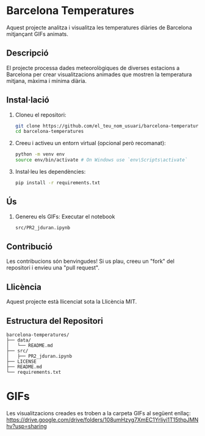 # Barcelona Temperatures

Aquest projecte analitza i visualitza les temperatures diàries de Barcelona mitjançant GIFs animats.

## Descripció

El projecte processa dades meteorològiques de diverses estacions a Barcelona per crear visualitzacions animades que mostren la temperatura mitjana, màxima i mínima diària.

## Instal·lació

1. Cloneu el repositori:
    ```sh
    git clone https://github.com/el_teu_nom_usuari/barcelona-temperatures.git
    cd barcelona-temperatures
    ```

2. Creeu i activeu un entorn virtual (opcional però recomanat):
    ```sh
    python -m venv env
    source env/bin/activate # On Windows use `env\Scripts\activate`
    ```

3. Instal·leu les dependències:
    ```sh
    pip install -r requirements.txt
    ```

## Ús

1. Genereu els GIFs:
   Executar el notebook
    ```sh
    src/PR2_jduran.ipynb
    ```
    
## Contribució

Les contribucions són benvingudes! Si us plau, creeu un "fork" del repositori i envieu una "pull request".

## Llicència

Aquest projecte està llicenciat sota la Llicència MIT.

## Estructura del Repositori

```plaintext
barcelona-temperatures/
├── data/
│   └── README.md
├── src/
│   ├── PR2_jduran.ipynb
├── LICENSE
├── README.md
└── requirements.txt
```




# GIFs

Les visualitzacions creades es troben a la carpeta GIFs al següent enllaç: https://drive.google.com/drive/folders/108umHzyg7XmEC1YrIiyi1T15thpJMNhv?usp=sharing
